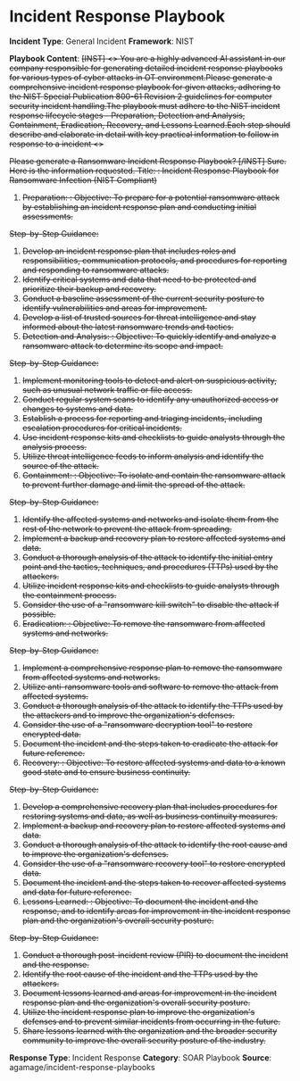 # Incident Response Playbook

**Incident Type**: General Incident
**Framework**: NIST

**Playbook Content**:
<s>[INST] <<SYS>>
You are a highly advanced AI assistant in our company responsible for generating detailed incident response playbooks for various types of cyber attacks in OT environment.Please generate a comprehensive incident response playbook for given attacks, adhering to the NIST Special Publication 800-61 Revision 2 guidelines for computer security incident handling.The playbook must adhere to the NIST incident response lifecycle stages - Preparation, Detection and Analysis, Containment, Eradication, Recovery, and Lessons Learned.Each step should describe and elaborate in detail with key practical information to follow in response to a incident
<</SYS>>

Please generate a Ransomware Incident Response Playbook? [/INST] Sure. Here is the information requested.
Title: : Incident Response Playbook for Ransomware Infection (NIST Compliant)
1. Preparation: : Objective: To prepare for a potential ransomware attack by establishing an incident response plan and conducting initial assessments.


Step-by-Step Guidance:

1. Develop an incident response plan that includes roles and responsibilities, communication protocols, and procedures for reporting and responding to ransomware attacks.
2. Identify critical systems and data that need to be protected and prioritize their backup and recovery.
3. Conduct a baseline assessment of the current security posture to identify vulnerabilities and areas for improvement.
4. Develop a list of trusted sources for threat intelligence and stay informed about the latest ransomware trends and tactics.
2. Detection and Analysis: : Objective: To quickly identify and analyze a ransomware attack to determine its scope and impact.

Step-by-Step Guidance:

1. Implement monitoring tools to detect and alert on suspicious activity, such as unusual network traffic or file access.
2. Conduct regular system scans to identify any unauthorized access or changes to systems and data.
3. Establish a process for reporting and triaging incidents, including escalation procedures for critical incidents.
4. Use incident response kits and checklists to guide analysts through the analysis process.
5. Utilize threat intelligence feeds to inform analysis and identify the source of the attack.
3. Containment: : Objective: To isolate and contain the ransomware attack to prevent further damage and limit the spread of the attack.

Step-by-Step Guidance:

1. Identify the affected systems and networks and isolate them from the rest of the network to prevent the attack from spreading.
2. Implement a backup and recovery plan to restore affected systems and data.
3. Conduct a thorough analysis of the attack to identify the initial entry point and the tactics, techniques, and procedures (TTPs) used by the attackers.
4. Utilize incident response kits and checklists to guide analysts through the containment process.
5. Consider the use of a "ransomware kill switch" to disable the attack if possible.
4. Eradication: : Objective: To remove the ransomware from affected systems and networks.

Step-by-Step Guidance:

1. Implement a comprehensive response plan to remove the ransomware from affected systems and networks.
2. Utilize anti-ransomware tools and software to remove the attack from affected systems.
3. Conduct a thorough analysis of the attack to identify the TTPs used by the attackers and to improve the organization's defenses.
4. Consider the use of a "ransomware decryption tool" to restore encrypted data.
5. Document the incident and the steps taken to eradicate the attack for future reference.
5. Recovery: : Objective: To restore affected systems and data to a known good state and to ensure business continuity.

Step-by-Step Guidance:

1. Develop a comprehensive recovery plan that includes procedures for restoring systems and data, as well as business continuity measures.
2. Implement a backup and recovery plan to restore affected systems and data.
3. Conduct a thorough analysis of the attack to identify the root cause and to improve the organization's defenses.
4. Consider the use of a "ransomware recovery tool" to restore encrypted data.
5. Document the incident and the steps taken to recover affected systems and data for future reference.
6. Lessons Learned: : Objective: To document the incident and the response, and to identify areas for improvement in the incident response plan and the organization's overall security posture.

Step-by-Step Guidance:

1. Conduct a thorough post-incident review (PIR) to document the incident and the response.
2. Identify the root cause of the incident and the TTPs used by the attackers.
3. Document lessons learned and areas for improvement in the incident response plan and the organization's overall security posture.
4. Utilize the incident response plan to improve the organization's defenses and to prevent similar incidents from occurring in the future.
5. Share lessons learned with the organization and the broader security community to improve the overall security posture of the industry.</s>



**Response Type**: Incident Response
**Category**: SOAR Playbook
**Source**: agamage/incident-response-playbooks

